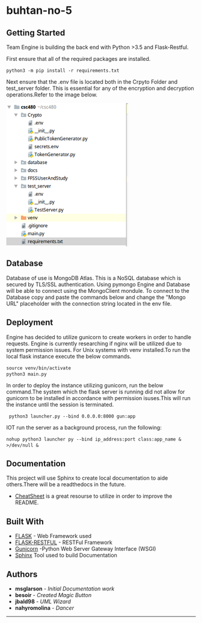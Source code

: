 # buhtan-no-5
## Getting Started
Team Engine is building the back end with Python >3.5 and Flask-Restful.

First ensure that all of the required packages are installed.
```
python3 -m pip install -r requirements.txt  
```
Next ensure that the .env file is located both in the Crpyto Folder and test_server folder. This is essential
for any of the encryption and decryption operations.Refer to the image below.

![DirSetUp](images/example_dir.png)

[//]: # (### A valid markdown comment but it appears to be only one line)

## Database
Database of use is MongoDB Atlas. This is a NoSQL database which is secured by TLS/SSL authentication. Using pymongo Engine and Database will be able to connect using the MongoClient mondule. To connect to the Database copy and paste the commands below and change the "Mongo URL" placeholder with the connection string located in the env file.


## Deployment
Engine has decided to utilize gunicorn to create workers in order to handle requests. Engine is currently researching if nginx will be utilized due to system permission issues.
For Unix systems with venv installed.To run the local flask instance execute the below commands.
```
source venv/bin/activate
python3 main.py
```
In order to deploy the instance utilizing gunicorn, run the below command.The system which the flask server is running did not allow for gunicorn to be installed in accordance with permission isuses.This will run the instance until the session is terminated.
```
 python3 launcher.py --bind 0.0.0.0:8000 gun:app
```
IOT run the server as a background process, run the following:
```
nohup python3 launcher py --bind ip_address:port class:app_name & >/dev/null & 
```

## Documentation
This project will use Sphinx to create local documentation to aide others.There will be a readthedocs in the future.
* [CheatSheet](https://github.com/adam-p/markdown-here/wiki/Markdown-Cheatsheet) is a great resourse to utilize in order to improve the README.


## Built With
* [FLASK](https://pypi.org/project/Flask/) - Web Framework used
* [FLASK-RESTFUL](https://flask-restful.readthedocs.io/en/latest/) - RESTFul Framework
* [Gunicorn](https://gunicorn.org/) -Python Web Server Gateway Interface (WSGI)
* [Sphinx](https://www.sphinx-doc.org/en/master/) Tool used to build Documentation

## Authors

* **msglarson** - *Initial Documentation work* 
* **besoir** - *Created Magic Button*
* **jbald98** - *UML Wizard*
* **nahyromolina** - *Dancer*
* **
